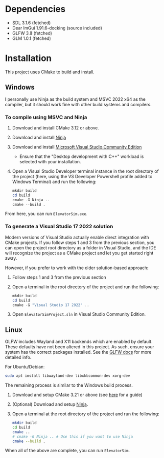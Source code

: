# Dependencies

- SDL 3.1.6 (fetched)
- Dear ImGui 1.91.6-docking (source included)
- GLFW 3.8 (fetched)
- GLM 1.0.1 (fetched)

# Installation

This project uses CMake to build and install.

## Windows

I personally use Ninja as the build system and MSVC 2022 x64 as the compiler, but it should work fine with other build systems and compilers.

### To compile using MSVC and Ninja

1. Download and install CMake 3.12 or above.
2. Download and install [Ninja](https://github.com/ninja-build/ninja/wiki/Pre-built-Ninja-packages)
3. Download and install [Microsoft Visual Studio Community Edition](https://visualstudio.microsoft.com/thank-you-downloading-visual-studio/?sku=Community&channel=Release&version=VS2022&source=VSLandingPage&cid=2030&passive=false)
    - Ensure that the "Desktop development with C++" workload is selected with your installation.
4. Open a Visual Studio Developer terminal instance in the root directory of the project (here, using the VS Developer Powershell profile added to Windows Terminal) and run the following:

    ```powershell
    mkdir build
    cd build
    cmake -G Ninja ..
    cmake --build .
    ```

From here, you can run `ElevatorSim.exe`.

### To generate a Visual Studio 17 2022 solution

Modern versions of Visual Studio actually enable direct integration with CMake projects. If you follow steps 1 and 3 from the previous section, you can open the project root directory as a folder in Visual Studio, and the IDE will recognize the project as a CMake project and let you get started right away.

However, if you prefer to work with the older solution-based approach:

1. Follow steps 1 and 3 from the previous section
2. Open a terminal in the root directory of the project and run the following:

   ```powershell
   mkdir build
   cd build
   cmake -G "Visual Studio 17 2022" ..
   ```
3. Open `ElevatorSimProject.sln` in Visual Studio Community Edition.

## Linux

GLFW includes Wayland and X11 backends which are enabled by default. These defaults have not been altered in this project. As such, ensure your system has the correct packages installed. See the [GLFW docs](https://www.glfw.org/docs/latest/compile.html) for more detailed info.

For Ubuntu/Debian:

```bash
sudo apt install libwayland-dev libxkbcommon-dev xorg-dev
```

The remaining process is similar to the Windows build process.

1. Download and setup CMake 3.21 or above (see [here](https://www.linuxfordevices.com/tutorials/linux/install-cmake-on-linux) for a guide)
2. (Optional) Download and setup [Ninja](https://github.com/ninja-build/ninja/wiki/Pre-built-Ninja-packages).
3. Open a terminal at the root directory of the project and run the following:

    ```bash
    mkdir build
    cd build
    cmake ..
    # cmake -G Ninja .. # Use this if you want to use Ninja
    cmake --build .
    ```

When all of the above are complete, you can run `ElevatorSim`.
